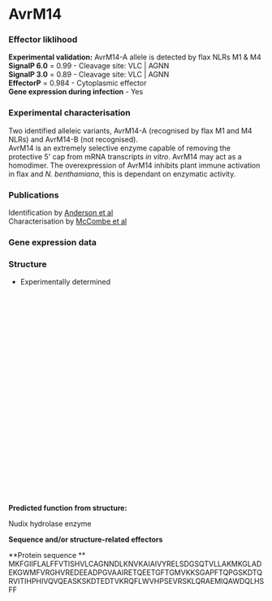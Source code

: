 # AvrM14

### Effector liklihood
**Experimental validation:** AvrM14-A allele is detected by flax NLRs M1 & M4<br>
**SignalP 6.0** = 0.99 - Cleavage site: VLC | AGNN<br>
**SignalP 3.0** = 0.89 - Cleavage site: VLC | AGNN<br>
**EffectorP** = 0.984 - Cytoplasmic effector<br>
**Gene expression during infection** - Yes

### Experimental characterisation
Two identified alleleic variants, AvrM14-A (recognised by flax M1 and M4 NLRs) and AvrM14-B (not recognised).   
AvrM14 is an extremely selective enzyme capable of removing the protective 5' cap from mRNA transcripts _in vitro_. AvrM14 may act as a homodimer.
The overexpression of AvrM14 inhibits plant immune activation in flax and _N. benthamiana_, this is dependant on enzymatic activity. 

### Publications 
Identification by [Anderson et al](https://doi.org/10.1186/s12864-016-3011-9)<br>
Characterisation by [McCombe et al](https://doi.org/10.1111/nph.18727)

### Gene expression data


### Structure 
- Experimentally determined

<script src="https://3Dmol.org/build/3Dmol-min.js"></script>     
<script src="https://3Dmol.org/build/3Dmol.ui-min.js"></script>     

<div style="height: 400px; width: 800px; position: relative;" class='viewer_3Dmoljs' data-href='/assets/pdbs/8DPA.pdb' data-backgroundcolor='0xffffff' data-style='cartoon:color=spectrum'></div>

**Predicted function from structure:**

Nudix hydrolase enzyme 

**Sequence and/or structure-related effectors**


**Protein sequence **<br>
MKFGIIFLALFFVTISHVLCAGNNDLKNVKAIAIVYRELSDGSQTVLLAKMKGLADEKGWMFVRGHVREDEEADPGVAAIRETQEETGFTGMVKKSGAPFTQPGSKDTQRVITIHPHIVQVQEASKSKDTEDTVKRQFLWVHPSEVRSKLQRAEMIQAWDQLHSFF
